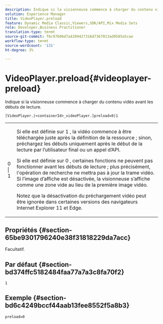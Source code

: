 ```yaml
---
description: Indique si la visionneuse commence à charger du contenu vidéo avant les débuts de lecture.
solution: Experience Manager
title: VideoPlayer.preload
feature: Dynamic Media Classic,Viewers,SDK/API,Mix Media Sets
role: Developer,Business Practitioner
translation-type: tm+mt
source-git-commit: f6c97606d7a4209427316d7367013ad9585a5cae
workflow-type: tm+mt
source-wordcount: '131'
ht-degree: 3%

---
```



# VideoPlayer.preload{#videoplayer-preload}

Indique si la visionneuse commence à charger du contenu vidéo avant les débuts de lecture.

`[VideoPlayer.|<containerId>_videoPlayer.]preload=0|1`

<table id="table_AE7AAFA9B4374E31B51D06511EB96401"> 
 <tbody> 
  <tr> 
   <td colname="col1"> <p> <span class="codeph"> 0 | 1 </span> </p> </td> 
   <td colname="col2"> <p> Si elle est définie sur <span class="codeph"> 1 </span>, la vidéo commence à être téléchargée juste après la définition de la ressource ; sinon, préchargez les débuts uniquement après le début de la lecture par l’utilisateur final ou un appel d’API. </p> <p>Si elle est définie sur <span class="codeph"> 0 </span>, certaines fonctions ne peuvent pas fonctionner avant les débuts de lecture ; plus précisément, l'opération de recherche ne mettra pas à jour la trame vidéo. Si l’image d’affiche est désactivée, la visionneuse s’affiche comme une zone vide au lieu de la première image vidéo. </p> <p>Notez que la désactivation du préchargement vidéo peut être ignorée dans certaines versions des navigateurs Internet Explorer 11 et Edge. </p> </td> 
  </tr> 
 </tbody> 
</table>

## Propriétés {#section-65be9301796240e38f31818229da7acc}

Facultatif.

## Par défaut {#section-bd374ffc5182484faa77a7a3c8fa70f2}

`1`

## Exemple {#section-bd6c4249bccf44aab13fee8552f5a8b3}

`preload=0`
